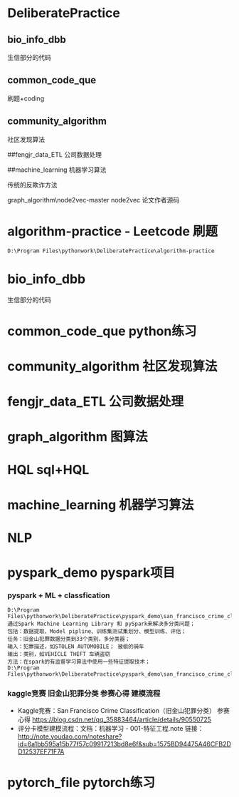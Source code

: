 # DeliberatePractice 
## bio_info_dbb
生信部分的代码

## common_code_que
刷题+coding

## community_algorithm
社区发现算法

##fengjr_data_ETL
公司数据处理

##machine_learning
机器学习算法



传统的反欺诈方法


graph_algorithm\node2vec-master
node2vec 论文作者源码

# algorithm-practice - Leetcode 刷题
    D:\Program Files\pythonwork\DeliberatePractice\algorithm-practice

# bio_info_dbb
生信部分的代码

# common_code_que python练习

# community_algorithm 社区发现算法

# fengjr_data_ETL 公司数据处理

# graph_algorithm 图算法

# HQL  sql+HQL

# machine_learning 机器学习算法

# NLP 

#  pyspark_demo  pyspark项目

### pyspark + ML + classfication
    D:\Program Files\pythonwork\DeliberatePractice\pyspark_demo\san_francisco_crime_classfication
    通过Spark Machine Learning Library 和 pySpark来解决多分类问题；
    包括：数据提取、Model pipline、训练集测试集划分、模型训练、评估；
    任务：旧金山犯罪数据分类到33个类别，多分类器；
    输入：犯罪描述，如STOLEN AUTOMOBILE； 被偷的骑车
    输出：类别，如VEHICLE THEFT 车辆盗窃
    方法：在spark的有监督学习算法中使用一些特征提取技术；
    D:\Program Files\pythonwork\DeliberatePractice\pyspark_demo\san_francisco_crime_classfication
### kaggle竞赛 旧金山犯罪分类 参赛心得 建模流程
- Kaggle竞赛：San Francisco Crime Classification（旧金山犯罪分类） 参赛心得 https://blog.csdn.net/qq_35883464/article/details/90550725
- 评分卡模型建模流程：文档：机器学习 - 001-特征工程.note
链接：http://note.youdao.com/noteshare?id=6a1bb595a15b77f57c09917213bd8e6f&sub=1575BD94475A46CFB2DD12537EF71F7A


# pytorch_file pytorch练习